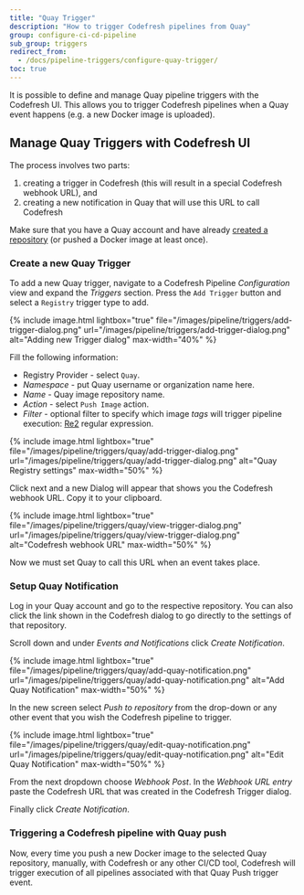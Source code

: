 ```yaml
---
title: "Quay Trigger"
description: "How to trigger Codefresh pipelines from Quay"
group: configure-ci-cd-pipeline
sub_group: triggers
redirect_from:
  - /docs/pipeline-triggers/configure-quay-trigger/
toc: true
---
```


It is possible to define and manage Quay pipeline triggers with the Codefresh UI.
This allows you to trigger Codefresh pipelines when a Quay event happens (e.g. a new Docker image is uploaded).

## Manage Quay Triggers with Codefresh UI


The process involves two parts:

1. creating a trigger in Codefresh (this will result in a special Codefresh webhook URL), and
1. creating a new notification in Quay that will use this URL to call Codefresh

Make sure that you have a Quay account and have already [created a repository](https://docs.quay.io/guides/create-repo.html) (or pushed a Docker image at least once).


### Create a new Quay Trigger

To add a new Quay trigger, navigate to a Codefresh Pipeline *Configuration* view and expand the *Triggers* section. Press the `Add Trigger` button and select a `Registry` trigger type to add.

{% include image.html
lightbox="true"
file="/images/pipeline/triggers/add-trigger-dialog.png"
url="/images/pipeline/triggers/add-trigger-dialog.png"
alt="Adding new Trigger dialog"
max-width="40%"
%}

Fill the following information:

* Registry Provider - select `Quay`.
* *Namespace* - put Quay username or organization name here.
* *Name* - Quay image repository name.
* *Action* - select `Push Image` action.
* *Filter* - optional filter to specify which image *tags* will trigger pipeline execution: [Re2](https://github.com/google/re2/wiki/Syntax) regular expression.

{% include image.html
lightbox="true"
file="/images/pipeline/triggers/quay/add-trigger-dialog.png"
url="/images/pipeline/triggers/quay/add-trigger-dialog.png"
alt="Quay Registry settings"
max-width="50%"
%}

Click next and a new Dialog will appear that shows you the Codefresh webhook URL. Copy it to your clipboard. 


{% include image.html
lightbox="true"
file="/images/pipeline/triggers/quay/view-trigger-dialog.png"
url="/images/pipeline/triggers/quay/view-trigger-dialog.png"
alt="Codefresh webhook URL"
max-width="50%"
%}

Now we must set Quay to call this URL when an event takes place.

### Setup Quay Notification

Log in your Quay account and go to the respective repository. You can also click the link shown in the Codefresh dialog to go directly to the settings of that repository.

Scroll down and under *Events and Notifications* click *Create Notification*.


{% include image.html
lightbox="true"
file="/images/pipeline/triggers/quay/add-quay-notification.png"
url="/images/pipeline/triggers/quay/add-quay-notification.png"
alt="Add Quay Notification"
max-width="50%"
%}

In the new screen select *Push to repository* from the drop-down or any other event that you wish the Codefresh pipeline to trigger.

{% include image.html
lightbox="true"
file="/images/pipeline/triggers/quay/edit-quay-notification.png"
url="/images/pipeline/triggers/quay/edit-quay-notification.png"
alt="Edit Quay Notification"
max-width="50%"
%}

From the next dropdown choose *Webhook Post*. In the *Webhook URL entry* paste the Codefresh URL that was created in the Codefresh Trigger dialog.

Finally click *Create Notification*.


### Triggering a Codefresh pipeline with Quay push

Now, every time you push a new Docker image to the selected Quay repository, manually, with Codefresh or any other CI/CD tool, Codefresh will trigger execution of all pipelines associated with that Quay Push trigger event.

